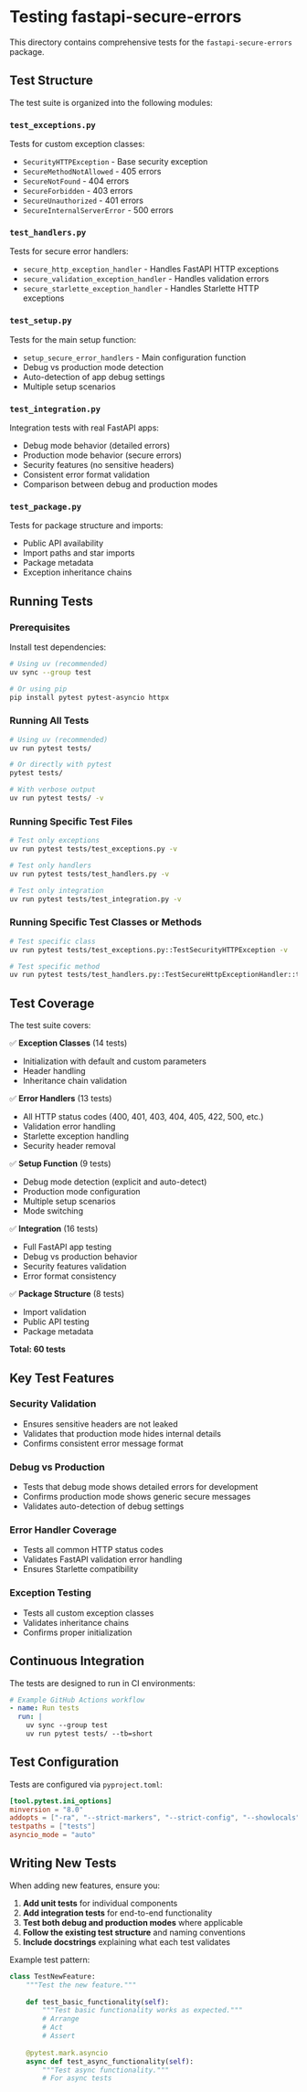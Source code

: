 # Testing fastapi-secure-errors

This directory contains comprehensive tests for the `fastapi-secure-errors` package.

## Test Structure

The test suite is organized into the following modules:

### `test_exceptions.py`
Tests for custom exception classes:
- `SecurityHTTPException` - Base security exception
- `SecureMethodNotAllowed` - 405 errors
- `SecureNotFound` - 404 errors  
- `SecureForbidden` - 403 errors
- `SecureUnauthorized` - 401 errors
- `SecureInternalServerError` - 500 errors

### `test_handlers.py`
Tests for secure error handlers:
- `secure_http_exception_handler` - Handles FastAPI HTTP exceptions
- `secure_validation_exception_handler` - Handles validation errors
- `secure_starlette_exception_handler` - Handles Starlette HTTP exceptions

### `test_setup.py`
Tests for the main setup function:
- `setup_secure_error_handlers` - Main configuration function
- Debug vs production mode detection
- Auto-detection of app debug settings
- Multiple setup scenarios

### `test_integration.py`
Integration tests with real FastAPI apps:
- Debug mode behavior (detailed errors)
- Production mode behavior (secure errors)
- Security features (no sensitive headers)
- Consistent error format validation
- Comparison between debug and production modes

### `test_package.py`
Tests for package structure and imports:
- Public API availability
- Import paths and star imports
- Package metadata
- Exception inheritance chains

## Running Tests

### Prerequisites

Install test dependencies:

```bash
# Using uv (recommended)
uv sync --group test

# Or using pip
pip install pytest pytest-asyncio httpx
```

### Running All Tests

```bash
# Using uv (recommended)
uv run pytest tests/

# Or directly with pytest
pytest tests/

# With verbose output
uv run pytest tests/ -v
```

### Running Specific Test Files

```bash
# Test only exceptions
uv run pytest tests/test_exceptions.py -v

# Test only handlers
uv run pytest tests/test_handlers.py -v

# Test only integration
uv run pytest tests/test_integration.py -v
```

### Running Specific Test Classes or Methods

```bash
# Test specific class
uv run pytest tests/test_exceptions.py::TestSecurityHTTPException -v

# Test specific method
uv run pytest tests/test_handlers.py::TestSecureHttpExceptionHandler::test_404_exception -v
```

## Test Coverage

The test suite covers:

✅ **Exception Classes** (14 tests)
- Initialization with default and custom parameters
- Header handling
- Inheritance chain validation

✅ **Error Handlers** (13 tests)  
- All HTTP status codes (400, 401, 403, 404, 405, 422, 500, etc.)
- Validation error handling
- Starlette exception handling
- Security header removal

✅ **Setup Function** (9 tests)
- Debug mode detection (explicit and auto-detect)
- Production mode configuration
- Multiple setup scenarios
- Mode switching

✅ **Integration** (16 tests)
- Full FastAPI app testing
- Debug vs production behavior
- Security features validation
- Error format consistency

✅ **Package Structure** (8 tests)
- Import validation
- Public API testing
- Package metadata

**Total: 60 tests**

## Key Test Features

### Security Validation
- Ensures sensitive headers are not leaked
- Validates that production mode hides internal details
- Confirms consistent error message format

### Debug vs Production
- Tests that debug mode shows detailed errors for development
- Confirms production mode shows generic secure messages
- Validates auto-detection of debug settings

### Error Handler Coverage
- Tests all common HTTP status codes
- Validates FastAPI validation error handling
- Ensures Starlette compatibility

### Exception Testing
- Tests all custom exception classes
- Validates inheritance chains
- Confirms proper initialization

## Continuous Integration

The tests are designed to run in CI environments:

```yaml
# Example GitHub Actions workflow
- name: Run tests
  run: |
    uv sync --group test
    uv run pytest tests/ --tb=short
```

## Test Configuration

Tests are configured via `pyproject.toml`:

```toml
[tool.pytest.ini_options]
minversion = "8.0"
addopts = ["-ra", "--strict-markers", "--strict-config", "--showlocals", "-v"]
testpaths = ["tests"]
asyncio_mode = "auto"
```

## Writing New Tests

When adding new features, ensure you:

1. **Add unit tests** for individual components
2. **Add integration tests** for end-to-end functionality  
3. **Test both debug and production modes** where applicable
4. **Follow the existing test structure** and naming conventions
5. **Include docstrings** explaining what each test validates

Example test pattern:

```python
class TestNewFeature:
    """Test the new feature."""
    
    def test_basic_functionality(self):
        """Test basic functionality works as expected."""
        # Arrange
        # Act  
        # Assert
        
    @pytest.mark.asyncio
    async def test_async_functionality(self):
        """Test async functionality."""
        # For async tests
```

